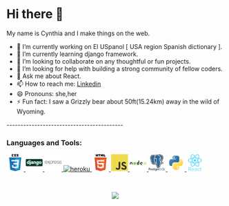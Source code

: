 


<!--
**mcdonald-cyber/mcdonald-cyber** is a ✨ _special_ ✨ repository because its `README.md` (this file) appears on your GitHub profile.

Here are some ideas to get you started:

- 🔭 I’m currently working on El USpanol [ USA region Spanish dictionary ].
- 🌱 I’m currently learning django framework.
- 👯 I’m looking to collaborate on any thoughtful or fun projects.
- 🤔 I’m looking for help with building a strong community of fellow coders.
- 💬 Ask me about my non-digital art.
- 📫 How to reach me: [Linkedin](www.linkedin.com/in/cynthiamcdonald/)
- 😄 Pronouns: she,her
- ⚡ Fun fact: I saw a Grizzly bear about 50ft(15.24km) away in the wild of Wyoming. 
-->

<p align="center">
 
# Hi there 👋

My name is Cynthia and I make things on the web.

- 🔭 I’m currently working on El USpanol [ USA region Spanish dictionary ].
- 🌱 I’m currently learning django framework.
- 👯 I’m looking to collaborate on any thoughtful or fun projects.
- 🤔 I’m looking for help with building a strong community of fellow coders.
- 💬 Ask me about React.
- 📫 How to reach me: [Linkedin](www.linkedin.com/in/cynthiamcdonald/)
- 😄 Pronouns: she,her
- ⚡ Fun fact: I saw a Grizzly bear about 50ft(15.24km) away in the wild of Wyoming. 
</p>
------------------------------------------
<h3 align="left">Languages and Tools:</h3>
<p align="left"> 
 <a href="https://www.w3schools.com/css/" target="_blank"> <img src="https://raw.githubusercontent.com/devicons/devicon/master/icons/css3/css3-original-wordmark.svg" alt="css3" width="40" height="40"/> </a>
<a href="https://www.djangoproject.com/" target="_blank"> <img src="https://raw.githubusercontent.com/devicons/devicon/master/icons/django/django-original.svg" alt="django" width="40" height="40"/> </a> 
<a href="https://expressjs.com" target="_blank"> <img src="https://raw.githubusercontent.com/devicons/devicon/master/icons/express/express-original-wordmark.svg" alt="express" width="40" height="40"/> </a> 
 <a href="https://heroku.com" target="_blank"> <img src="https://www.vectorlogo.zone/logos/heroku/heroku-icon.svg" alt="heroku" width="40" height="40"/> </a> 
 <a href="https://www.w3.org/html/" target="_blank"> <img src="https://raw.githubusercontent.com/devicons/devicon/master/icons/html5/html5-original-wordmark.svg" alt="html5" width="40" height="40"/> </a> 
 <a href="https://developer.mozilla.org/en-US/docs/Web/JavaScript" target="_blank"> <img src="https://raw.githubusercontent.com/devicons/devicon/master/icons/javascript/javascript-original.svg" alt="javascript" width="40" height="40"/> </a> 
 <a href="https://nodejs.org" target="_blank"> <img src="https://raw.githubusercontent.com/devicons/devicon/master/icons/nodejs/nodejs-original-wordmark.svg" alt="nodejs" width="40" height="40"/> </a>
 <a href="https://www.postgresql.org" target="_blank"> <img src="https://raw.githubusercontent.com/devicons/devicon/master/icons/postgresql/postgresql-original-wordmark.svg" alt="postgresql" width="40" height="40"/> </a> 
 <a href="https://www.python.org" target="_blank"> <img src="https://raw.githubusercontent.com/devicons/devicon/master/icons/python/python-original.svg" alt="python" width="40" height="40"/> </a> 
 <a href="https://reactjs.org/" target="_blank"> <img src="https://raw.githubusercontent.com/devicons/devicon/master/icons/react/react-original-wordmark.svg" alt="react" width="40" height="40"/> </a> 
</p>

<p>&nbsp;<br></p>
<p align="center">

  <img width="48%" src="https://github-readme-streak-stats.herokuapp.com/?user=mcdonald-cyber&theme=nightowl" />
</p>

